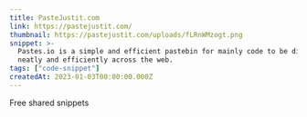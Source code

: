 ```yaml
---
title: PasteJustit.com
link: https://pastejustit.com/
thumbnail: https://pastejustit.com/uploads/fLRnWMzogt.png
snippet: >-
  Pastes.io is a simple and efficient pastebin for mainly code to be distributed
  neatly and efficiently across the web.
tags: ["code-snippet"]
createdAt: 2023-01-03T00:00:00.000Z
---
```

Free shared snippets
